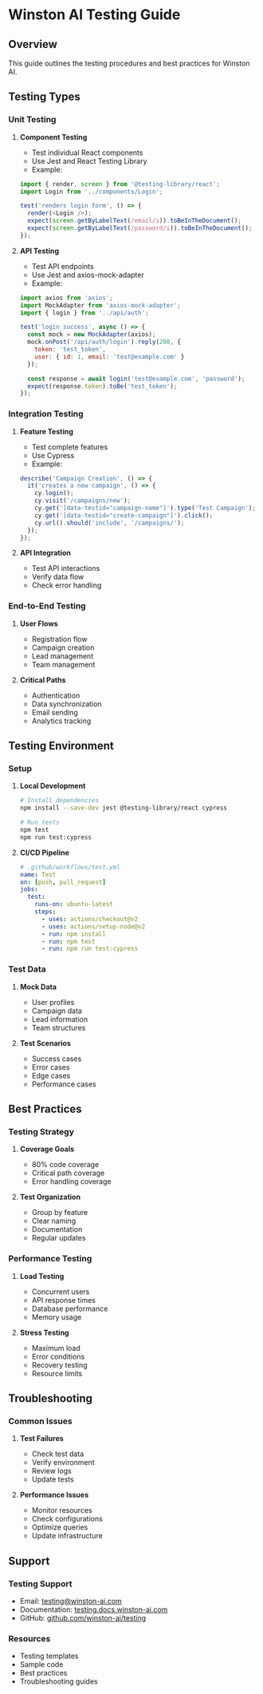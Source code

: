 # Winston AI Testing Guide

## Overview
This guide outlines the testing procedures and best practices for Winston AI.

## Testing Types

### Unit Testing
1. **Component Testing**
   - Test individual React components
   - Use Jest and React Testing Library
   - Example:
   ```javascript
   import { render, screen } from '@testing-library/react';
   import Login from '../components/Login';

   test('renders login form', () => {
     render(<Login />);
     expect(screen.getByLabelText(/email/i)).toBeInTheDocument();
     expect(screen.getByLabelText(/password/i)).toBeInTheDocument();
   });
   ```

2. **API Testing**
   - Test API endpoints
   - Use Jest and axios-mock-adapter
   - Example:
   ```javascript
   import axios from 'axios';
   import MockAdapter from 'axios-mock-adapter';
   import { login } from '../api/auth';

   test('login success', async () => {
     const mock = new MockAdapter(axios);
     mock.onPost('/api/auth/login').reply(200, {
       token: 'test_token',
       user: { id: 1, email: 'test@example.com' }
     });

     const response = await login('test@example.com', 'password');
     expect(response.token).toBe('test_token');
   });
   ```

### Integration Testing
1. **Feature Testing**
   - Test complete features
   - Use Cypress
   - Example:
   ```javascript
   describe('Campaign Creation', () => {
     it('creates a new campaign', () => {
       cy.login();
       cy.visit('/campaigns/new');
       cy.get('[data-testid="campaign-name"]').type('Test Campaign');
       cy.get('[data-testid="create-campaign"]').click();
       cy.url().should('include', '/campaigns/');
     });
   });
   ```

2. **API Integration**
   - Test API interactions
   - Verify data flow
   - Check error handling

### End-to-End Testing
1. **User Flows**
   - Registration flow
   - Campaign creation
   - Lead management
   - Team management

2. **Critical Paths**
   - Authentication
   - Data synchronization
   - Email sending
   - Analytics tracking

## Testing Environment

### Setup
1. **Local Development**
   ```bash
   # Install dependencies
   npm install --save-dev jest @testing-library/react cypress

   # Run tests
   npm test
   npm run test:cypress
   ```

2. **CI/CD Pipeline**
   ```yaml
   # .github/workflows/test.yml
   name: Test
   on: [push, pull_request]
   jobs:
     test:
       runs-on: ubuntu-latest
       steps:
         - uses: actions/checkout@v2
         - uses: actions/setup-node@v2
         - run: npm install
         - run: npm test
         - run: npm run test:cypress
   ```

### Test Data
1. **Mock Data**
   - User profiles
   - Campaign data
   - Lead information
   - Team structures

2. **Test Scenarios**
   - Success cases
   - Error cases
   - Edge cases
   - Performance cases

## Best Practices

### Testing Strategy
1. **Coverage Goals**
   - 80% code coverage
   - Critical path coverage
   - Error handling coverage

2. **Test Organization**
   - Group by feature
   - Clear naming
   - Documentation
   - Regular updates

### Performance Testing
1. **Load Testing**
   - Concurrent users
   - API response times
   - Database performance
   - Memory usage

2. **Stress Testing**
   - Maximum load
   - Error conditions
   - Recovery testing
   - Resource limits

## Troubleshooting

### Common Issues
1. **Test Failures**
   - Check test data
   - Verify environment
   - Review logs
   - Update tests

2. **Performance Issues**
   - Monitor resources
   - Check configurations
   - Optimize queries
   - Update infrastructure

## Support

### Testing Support
- Email: testing@winston-ai.com
- Documentation: [testing.docs.winston-ai.com](https://testing.docs.winston-ai.com)
- GitHub: [github.com/winston-ai/testing](https://github.com/winston-ai/testing)

### Resources
- Testing templates
- Sample code
- Best practices
- Troubleshooting guides 